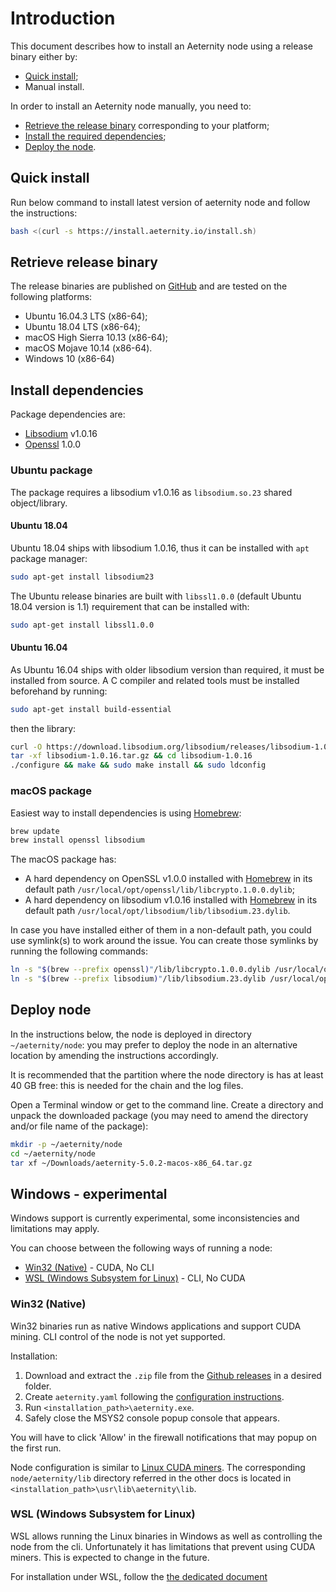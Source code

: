 # Introduction

This document describes how to install an Aeternity node using a release binary either by:

* [Quick install](#quick-install);
* Manual install.

In order to install an Aeternity node manually, you need to:

* [Retrieve the release binary](#retrieve-release-binary) corresponding to your platform;
* [Install the required dependencies](#install-dependencies);
* [Deploy the node](#deploy-node).

## Quick install

Run below command to install latest version of aeternity node and follow the instructions:

```bash
bash <(curl -s https://install.aeternity.io/install.sh)
```

## Retrieve release binary

The release binaries are published on [GitHub][releases] and are tested on the following platforms:

* Ubuntu 16.04.3 LTS (x86-64);
* Ubuntu 18.04 LTS (x86-64);
* macOS High Sierra 10.13 (x86-64);
* macOS Mojave 10.14 (x86-64).
* Windows 10 (x86-64)

[releases]: https://github.com/aeternity/aeternity/releases

## Install dependencies

Package dependencies are:

* [Libsodium](https://download.libsodium.org/doc/) v1.0.16
* [Openssl](https://www.openssl.org) 1.0.0

### Ubuntu package

The package requires a libsodium v1.0.16 as `libsodium.so.23` shared object/library.

#### Ubuntu 18.04

Ubuntu 18.04 ships with libsodium 1.0.16, thus it can be installed with `apt` package manager:

```bash
sudo apt-get install libsodium23
```

The Ubuntu release binaries are built with `libssl1.0.0` (default Ubuntu 18.04 version is 1.1) requirement that can be installed with:

```bash
sudo apt-get install libssl1.0.0
```

#### Ubuntu 16.04

As Ubuntu 16.04 ships with older libsodium version than required, it must be installed from source.
A C compiler and related tools must be installed beforehand by running:

```bash
sudo apt-get install build-essential
```

then the library:

```bash
curl -O https://download.libsodium.org/libsodium/releases/libsodium-1.0.16.tar.gz
tar -xf libsodium-1.0.16.tar.gz && cd libsodium-1.0.16
./configure && make && sudo make install && sudo ldconfig
```

### macOS package

Easiest way to install dependencies is using [Homebrew](https://brew.sh/):
```bash
brew update
brew install openssl libsodium
```

The macOS package has:

* A hard dependency on OpenSSL v1.0.0 installed with [Homebrew](https://brew.sh/) in its default path `/usr/local/opt/openssl/lib/libcrypto.1.0.0.dylib`;
* A hard dependency on libsodium v1.0.16 installed with [Homebrew](https://brew.sh/) in its default path `/usr/local/opt/libsodium/lib/libsodium.23.dylib`.

In case you have installed either of them in a non-default path, you could use symlink(s) to work around the issue.
You can create those symlinks by running the following commands:
```bash
ln -s "$(brew --prefix openssl)"/lib/libcrypto.1.0.0.dylib /usr/local/opt/openssl/lib/libcrypto.1.0.0.dylib
ln -s "$(brew --prefix libsodium)"/lib/libsodium.23.dylib /usr/local/opt/libsodium/lib/libsodium.23.dylib
```

## Deploy node

In the instructions below, the node is deployed in directory `~/aeternity/node`: you may prefer to deploy the node in an alternative location by amending the instructions accordingly.

It is recommended that the partition where the node directory is has at least 40 GB free: this is needed for the chain and the log files.

Open a Terminal window or get to the command line.
Create a directory and unpack the downloaded package (you may need to amend the directory and/or file name of the package):
```bash
mkdir -p ~/aeternity/node
cd ~/aeternity/node
tar xf ~/Downloads/aeternity-5.0.2-macos-x86_64.tar.gz
```

## Windows - experimental

Windows support is currently experimental, some inconsistencies and limitations may apply. 

You can choose between the following ways of running a node:
 * [Win32 (Native)](#win32-native) - CUDA, No CLI
 * [WSL (Windows Subsystem for Linux)](#wsl-windows-subsystem-for-linux) - CLI, No CUDA

### Win32 (Native)

Win32 binaries run as native Windows applications and support CUDA mining. CLI control of the node is not yet supported.

Installation:

 1. Download and extract the `.zip` file from the [Github releases][releases] in a desired folder.
 2. Create `aeternity.yaml` following the [configuration instructions](configuration.md).
 3. Run `<installation_path>\aeternity.exe`.
 4. Safely close the MSYS2 console popup console that appears.

You will have to click 'Allow' in the firewall notifications that may popup on the first run.

Node configuration is similar to [Linux CUDA miners](cuda-miner.md). The corresponding
`node/aeternity/lib` directory referred in the other docs is located in `<installation_path>\usr\lib\aeternity\lib`.

### WSL (Windows Subsystem for Linux)
WSL allows running the Linux binaries in Windows as well as controlling the node from the cli.
Unfortunately it has limitations that prevent using CUDA miners. This is expected to change in the future.

For installation under WSL, follow the [the dedicated document](installation-windows.md)

